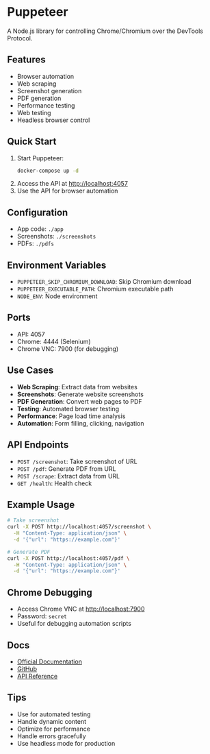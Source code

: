 # Puppeteer

A Node.js library for controlling Chrome/Chromium over the DevTools Protocol.

## Features
- Browser automation
- Web scraping
- Screenshot generation
- PDF generation
- Performance testing
- Web testing
- Headless browser control

## Quick Start
1. Start Puppeteer:
   ```bash
   docker-compose up -d
   ```
2. Access the API at [http://localhost:4057](http://localhost:4057)
3. Use the API for browser automation

## Configuration
- App code: `./app`
- Screenshots: `./screenshots`
- PDFs: `./pdfs`

## Environment Variables
- `PUPPETEER_SKIP_CHROMIUM_DOWNLOAD`: Skip Chromium download
- `PUPPETEER_EXECUTABLE_PATH`: Chromium executable path
- `NODE_ENV`: Node environment

## Ports
- API: 4057
- Chrome: 4444 (Selenium)
- Chrome VNC: 7900 (for debugging)

## Use Cases
- **Web Scraping**: Extract data from websites
- **Screenshots**: Generate website screenshots
- **PDF Generation**: Convert web pages to PDF
- **Testing**: Automated browser testing
- **Performance**: Page load time analysis
- **Automation**: Form filling, clicking, navigation

## API Endpoints
- `POST /screenshot`: Take screenshot of URL
- `POST /pdf`: Generate PDF from URL
- `POST /scrape`: Extract data from URL
- `GET /health`: Health check

## Example Usage
```bash
# Take screenshot
curl -X POST http://localhost:4057/screenshot \
  -H "Content-Type: application/json" \
  -d '{"url": "https://example.com"}'

# Generate PDF
curl -X POST http://localhost:4057/pdf \
  -H "Content-Type: application/json" \
  -d '{"url": "https://example.com"}'
```

## Chrome Debugging
- Access Chrome VNC at [http://localhost:7900](http://localhost:7900)
- Password: `secret`
- Useful for debugging automation scripts

## Docs
- [Official Documentation](https://pptr.dev/)
- [GitHub](https://github.com/puppeteer/puppeteer)
- [API Reference](https://pptr.dev/api/)

## Tips
- Use for automated testing
- Handle dynamic content
- Optimize for performance
- Handle errors gracefully
- Use headless mode for production 